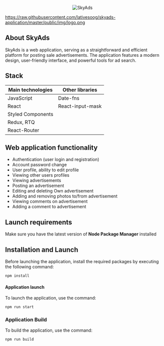 <p align="center"><img src="https://raw.githubusercontent.com/lativesoog/skyads-application/master/public/img/logo.png" alt="SkyAds"></p>

https://raw.githubusercontent.com/lativesoog/skyads-application/master/public/img/logo.png

## About SkyAds

SkyAds is a web application, serving as a straightforward and efficient platform for posting sale advertisements. The application features a modern design, user-friendly interface, and powerful tools for ad search.

## Stack
| Main technologies  | Other libraries  |
| ------------ | ------------ |
| JavaScript  | Date-fns  |
| React  | React-input-mask  |
| Styled Components  |   |
| Redux, RTQ  |   |
| React-Router  |   |

## Web application functionality

- Authentication (user login and registration)
- Account password change
- User profile, ability to edit profile
- Viewing other users profiles
- Viewing advertisements
- Posting an advertisement
- Editing and deleting Own advertisement
- Adding and removing photos to/from advertisement
- Viewing comments on advertisement
- Adding a comment to advertisement

## Launch requirements
Make sure you have the latest version of **Node Package Manager** installed

## Installation and Launch
Before launching the application, install the required packages by executing the following command:
```bash
npm install
```

#### Application launch
To launch the application, use the command:
```bash
npm run start
```
### Application Build
To build the application, use the command:
```bash
npm run build
```
